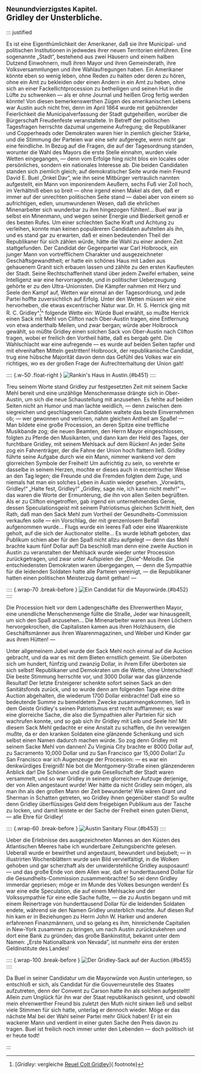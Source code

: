 ## <small>Neunundvierzigstes Kapitel.</small><br />Gridley der Unsterbliche.

::: justified

Es ist eine Eigenthümlichkeit der Amerikaner, daß sie ihre Municipal- und
politischen Institutionen in jedwedes ihrer neuen Territorien einführen. Eine
sogenannte „Stadt“, bestehend aus zwei Häusern und einem halben Dutzend
Einwohnern, muß ihren Mayor und ihren Gemeinderath, ihre Volksversammlungen und
ihre Wahlaufregungen haben. Ein Amerikaner könnte eben so wenig leben, ohne
Reden zu halten oder deren zu hören, ohne ein Amt zu bekleiden oder einen Andern
in ein Amt zu heben, ohne sich an einer Fackellichtprocession zu betheiligen und
seinen Hut in die Lüfte zu schwenken — als er ohne Journal und heißen Grog
fertig werden könnte! Von diesen bemerkenswerthen Zügen des amerikanischen
Lebens war Austin auch nicht frei, denn im April 1864 wurde mit gebührender
Feierlichkeit die Municipalverfassung der Stadt gutgeheißen, worüber die
Bürgerschaft Freudenfeste veranstaltete. In Betreff der politischen Tagesfragen
herrschte dazumal ungemeine Aufregung; die Republikaner und Copperheads oder
Demokraten waren hier in ziemlich gleicher Stärke, und die Stimmung der Parteien
war eine sehr aufgeregte, wenn nicht gar eine feindliche. In Bezug auf die
Fragen, die auf der Tagesordnung standen, worunter die Wahl des Mayors die erste
Stelle einnahm, wurden viele Wetten eingegangen, — denn vom Erfolge hing nicht
blos ein locales oder persönliches, sondern ein nationales Interesse ab. Die
beiden Candidaten standen sich ziemlich gleich; auf demokratischer Seite wurde
mein Freund David E. Buel „Onkel Dav“, wie ihn seine Mitbürger vertraulich
nannten aufgestellt, ein Mann von imponirendem Aeußern, sechs Fuß vier Zoll
hoch, im Verhältniß eben so breit — ohne irgend einen Makel als den, daß er
immer auf der unrechten politischen Seite stand — dabei aber von einem so
aufrichtigen, edlen, unumwundenen Wesen, daß die ehrlichen Minenarbeiter sich
wunderbar zu ihm hingezogen fühlten!... Buel war ja selbst ein Minenmann, und
wegen seiner Energie und Biederkeit genoß er des besten Rufes. Um einer
schlechten Sache Kraft und Achtung zu verleihen, konnte man keinen populäreren
Candidaten aufstellen als ihn, und es stand gar zu erwarten, daß er einen
bedeutenden Theil der Republikaner für sich zählen würde, hätte die Wahl zu
einer andern Zeit stattgefunden. Der Candidat der Gegenpartei war Carl
Holbroock, ein junger Mann von vortrefflichem Charakter und ausgezeichneter
Geschäftsgewandtheit; er hatte ein schönes Haus mit Laden aus gehauenem Granit
sich erbauen lassen und zählte zu den ersten Kaufleuten der Stadt. Seine
Rechtschaffenheit stand über jedem Zweifel erhaben, seine Intelligenz war eine
hervorragende, und in politischer Ueberzeugung gehörte er zu den
Ultra-Unionisten. Die Kämpfer nahmen mit Herz und Seele den Kampf auf, Wetten
war einmal an der Tagesordnung, und jede Partei hoffte zuversichtlich auf
Erfolg. Unter den Wetten müssen wir eine hervorheben, die etwas excentrischer
Natur war. Dr. H. S. Herrick ging mit R. C. Gridley^[^4900]^ folgende Wette ein:
Würde Buel erwählt, so mußte Herrick einen Sack mit Mehl von Clifton nach
Ober-Austin tragen, eine Entfernung von etwa anderthalb Meilen, und zwar bergan;
würde aber Holbroock gewählt, so müßte Gridley einen solchen Sack von
Ober-Austin nach Clifton tragen, wobei er freilich den Vortheil hätte, daß es
bergab geht. Die Wahlschlacht war eine aufregende — es wurde auf beiden Seiten
tapfer und mit ehrenhaften Mitteln gestritten! Holbroock, der republikanische
Candidat, trug eine hübsche Majorität davon denn das Gefühl des Volkes war ein
richtiges, wo es der großen Frage der Aufrechterhaltung der Union galt!

:::: {.w-50 .float-right }
![Rankin's Haus in Austin.](Abenteuer_im_Apachenlande_0451.jpg "Rankin's Haus in Austin."){#b451}
::::

Treu seinem Worte stand Gridley zur festgesetzten Zeit mit seinem Sacke Mehl
bereit und eine unzählige Menschenmasse drängte sich in Ober-Austin, um sich die
neue Schaustellung mit anzusehen. Es fehlte auf beiden Seiten nicht an Humor und
man lachte weidlich, — denn zwischen dem siegreichen und geschlagenen Candidaten
waltete das beste Einvernehmen ob; — wer gewonnen und verloren, nahm gleichen
Antheil am Spaße! — Man bildete eine große Procession, an deren Spitze eine
treffliche Musikbande zog; die neuen Beamten, den Herrn Mayor eingeschlossen,
folgten zu Pferde den Musikanten, und dann kam der Held des Tages, der
furchtbare Gridley, mit seinem Mehlsack auf dem Rücken! An jeder Seite zog ein
Fahnenträger, der die Fahne der Union hoch flattern ließ. Gridley führte seine
Aufgabe durch wie ein Mann, nimmer wankend vor dem glorreichen Symbole der
Freiheit! Um aufrichtig zu sein, so verehrte er dasselbe in seinem Herzen,
mochte er dieses auch in excentrischer Weise an den Tag legen; die Freunde und
die Fremden folgten dem Zuge, und niemals hat man ein solches Leben in Austin
wieder gesehen. „Vorwärts, Gridley!“ „Halte fest, Gridley!“ „Gridley, sage nie,
ich kann nicht mehr!“ — das waren die Worte der Ermunterung, die ihn von allen
Seiten begrüßten. Als er zu Clifton eingetroffen, gab irgend ein unternehmendes
Genie, dessen Speculationsgeist mit seinem Patriotismus gleichen Schritt hielt,
den Rath, daß man den Sack Mehl zum Vortheil der Gesundheits-Commission
verkaufen solle — ein Vorschlag, der mit grenzenlosem Beifall aufgenommen
wurde... Flugs wurde ein leeres Faß oder eine Waarenkiste geholt, auf die sich
der Auctionator stellte... Es wurde lebhaft geboten, das Publikum schien aber
für den Spaß nicht allzu aufgelegt — denn das Mehl brachte kaum fünf Dollar auf!
Da beschloß man denn eine zweite Auction in Austin zu veranstalten der Mehlsack
wurde wieder unter Procession zurückgetragen, und zwar unter Aufspielen der
„Dixie“-Melodie. Die entschiedensten Demokraten waren übergegangen, — denn die
Sympathie für die leidenden Soldaten hatte alle Parteien vereinigt, — die
Republikaner hatten einen politischen Meisterzug damit gethan! —

:::: {.wrap-70 .break-before }
![Ein Candidat für die Mayorwürde.](Abenteuer_im_Apachenlande_0452.jpg "Ein Candidat für die Mayorwürde."){#b452}
::::

Die Procession hielt vor dem Ladengeschäfte des Ehrenwerthen Mayor, eine
unendliche Menschenmenge füllte die Straße, Jeder war hinausgeeilt, um sich den
Spaß anzusehen... Die Minenarbeiter waren aus ihren Löchern hervorgekrochen, die
Capitalisten kamen aus ihren Holzhäusern, die Geschäftsmänner aus ihren
Waarenmagazinen, und Weiber und Kinder gar aus ihren Hütten! —

Unter allgemeinem Jubel wurde der Sack Mehl noch einmal auf die Auction
gebracht, und da war es mit dem Bieten ernstlich gemeint. Sie überboten sich um
hundert, fünfzig und zwanzig Dollar, in ihrem Eifer überboten sie sich selbst!
Republikaner und Demokraten um die Wette, ohne Unterschied! Die beste Stimmung
herrschte vor, und 3000 Dollar war das glänzende Resultat! Der letzte
Ersteigerer schenkte sofort seinen Sack an den Sanitätsfonds zurück, und so
wurde denn am folgenden Tage eine dritte Auction abgehalten, die wiederum 1700
Dollar einbrachte! Daß eine so bedeutende Summe zu bemeldetem Zwecke
zusammengekommen, ließ in dem Geiste Gridley's seinen Patriotismus erst recht
aufflammen; es war eine glorreiche Sache, die also die Sympathien aller Parteien
für sich wachrufen konnte, und so gab sich ihr Gridley mit Leib und Seele hin!
Mit diesem Sack Mehl gedachte er eine Anstalt zu schaffen, die ihn verewigen
mußte, da er den kranken Soldaten eine glänzende Schenkung und sich selbst einen
Namen dadurch machen würde. So zog denn Gridley mit seinem Sacke Mehl von
dannen! Zu Virginia City brachte er 8000 Dollar auf, zu Sacramento 10,000 Dollar
und zu San Francisco gar 15,000 Dollar! Zu San Francisco war ich Augenzeuge der
Procession: — es war ein denkwürdiges Ereigniß! Nie bot die Montgomery-Straße
einen glänzenderen Anblick dar! Die Schönen und die gute Gesellschaft der Stadt
waren versammelt, und so war Gridley in seinem glorreichen Aufzuge derjenige,
der von Allen angestaunt wurde! Wer hätte da nicht Gridley sein mögen, als man
ihn als den großen Mann der Zeit bewunderte! Wie wären Grant und Sherman in
Schatten getreten, wo Gridley ihnen gegenüber stand! So wußte denn Gridley
überflüssiges Geld dem freigebigen Publikum aus der Tasche zu locken, und damit
leistete er der Sache der Freiheit einen guten Dienst, — alle Ehre für Gridley!

:::: {.wrap-60 .break-before }
![Austin Sanitary Flour.](Abenteuer_im_Apachenlande_0453.jpg "Austin Sanitary Flour."){#b453}
::::

Ueber die Erlebnisse des ausgezeichneten Mannes an den Küsten des Atlantischen
Meeres habe ich wunderbare Zeitungsberichte gelesen. Ueberall wurde er bewirthet
und angestaunt, bewundert und bejubelt; — in illustrirten Wochenblättern wurde
sein Bild vervielfältigt, in die Wolken gehoben und gar scherzhaft als der
unwiderstehliche Gridley ausposaunt! — und das große Ende von dem Allen war, daß
er hunderttausend Dollar für die Gesundheits-Commission zusammenbrachte! So sei
denn Gridley immerdar gepriesen; möge er im Munde des Volkes besungen werden! Es
war eine edle Speculation, die auf einem Mehlsacke und der Volkssympathie für
eine edle Sache fußte, — die zu Austin begann und mit einem Reinertrage von
hunderttausend Dollar für die leidenden Soldaten endete, während sie den Namen
Gridley unsterblich machte. Auf diesen Ruf hin kam er in Beziehungen zu Herrn
John W. Harker und anderen erfahrenen Finanzmännern, und so gelang es ihm,
hinreichende Capitalien in New-York zusammen zu bringen, um nach Austin
zurückzukehren und dort eine Bank zu gründen; das große Bankinstitut, bekannt
unter dem Namen: „Erste Nationalbank von Nevada“, ist nunmehr eins der ersten
Geldinstitute des Landes!

:::: {.wrap-100 .break-before }
![Der Gridley-Sack auf der Auction.](Abenteuer_im_Apachenlande_0455.jpg "Der Gridley-Sack auf der Auction."){#b455}
::::

Da Buel in seiner Candidatur um die Mayorwürde von Austin unterlegen, so
entschloß er sich, als Candidat für die Gouverneurstelle des Staates
aufzutreten, denn der Convent zu Carson hatte ihn als solchen aufgestellt!
Allein zum Unglück für ihn war der Staat republikanisch gesinnt, und obwohl mein
ehrenwerther Freund bis zuletzt den Muth nicht sinken ließ und selbst viele
Stimmen für sich hatte, unterlag er dennoch wieder. Möge er das nächste Mal bei
der Wahl seiner Partei mehr Glück haben! Er ist ein wackerer Mann und verdient
in einer guten Sache den Preis davon zu tragen. Buel ist freilich noch immer
unter den Lebenden — doch politisch ist er heute todt!

:::

[^4900]: [*Gridley*: vergleiche [Reuel Colt Gridley](https://en.wikipedia.org/wiki/Reuel_Colt_Gridley)]{.footnote}
